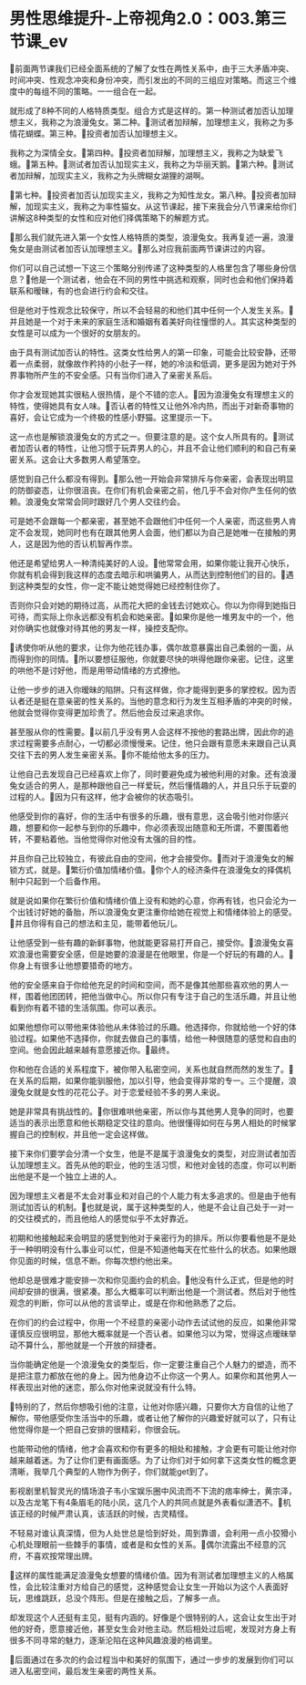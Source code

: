 # 男性思维提升-上帝视角2.0：003.第三节课_ev

🎼前面两节课我们已经全面系统的了解了女性在两性关系中，由于三大矛盾冲突、时间冲突、性观念冲突和身份冲突，而引发出的不同的三组应对策略。而这三个维度中的每组不同的策略。一一组合在一起。

就形成了8种不同的人格特质类型。组合方式是这样的。第一种测试者加否认加理想主义，我称之为浪漫兔女。第二种。🎼测试者加辩解，加理想主义，我称之为多情花蝴蝶。第三种。🎼投资者加否认加理想主义。

我称之为深情全女。🎼第四种。🎼投资者加辩解，加理想主义，我称之为缺爱飞蛾。🎼第五种。🎼测试者加否认加现实主义，我称之为华丽天鹅。🎼第六种。🎼测试者加辩解，加现实主义，我称之为头牌糊女湖狸的湖啊。

🎼第七种。🎼投资者加否认加现实主义，我称之为知性龙女。第八种。🎼投资者加辩解，加现实主义，我称之为率性猫女。从这节课起，接下来我会分八节课来给你们讲解这8种类型的女性和应对他们择偶策略下的解题方式。

🎼那么我们就先进入第一个女性人格特质的类型，浪漫兔女。我再复述一遍，浪漫兔女是由测试者加否认加理想主义。🎼那么对应我前面两节课讲过的内容。

你们可以自己试想一下这三个策略分别传递了这种类型的人格里包含了哪些身份信息？🎼他是一个测试者，他会在不同的男性中挑选和观察，同时也会和他们保持着联系和暧昧，有的也会进行约会和交往。

但是他对于性观念比较保守，所以不会轻易的和他们其中任何一个人发生关系。🎼并且她是一个对于未来的家庭生活和婚姻有着美好向往憧憬的人。其实这种类型的女性是可以成为一个很好的女朋友的。

由于具有测试加否认的特性。这类女性给男人的第一印象，可能会比较安静，还带着一点柔弱，就像故作矜持的小肚子一样，她的冷淡和低调，更多是因为她对于外界事物所产生的不安全感。只有当你们进入了亲密关系后。

你才会发现她其实很粘人很热情，是个不错的恋人。🎼因为浪漫兔女有理想主义的特性，使得她具有女人味。🎼否认者的特性又让他外冷内热，而出于对新奇事物的喜好，会让它成为一个终极的性感小野猫。这里提示一下。

这一点也是解锁浪漫兔女的方式之一。但要注意的是。这个女人所具有的。🎼测试者加否认者的特性，让他习惯于玩弄男人的心，并且不会让他们顺利的和自己有亲密关系。这会让大多数男人希望落空。

感觉到自己什么都没有得到。🎼那么他一开始会非常排斥与你亲密，会表现出明显的防御姿态，让你很沮丧。在你们有机会亲密之前，他几乎不会对你产生任何的依赖。浪漫兔女常常会同时跟好几个男人交往约会。

可是她不会跟每一个都亲密，甚至她不会跟他们中任何一个人亲密，而这些男人肯定不会发现，她同时也有在跟其他男人会面，他们都以为自己是她唯一在接触的男人，这是因为他的否认机智再作祟。

他还是希望给男人一种清纯美好的人设。🎼他常常会用，如果你能让我开心快乐，你就有机会得到我这样的态度去暗示和哄骗男人，从而达到控制他们的目的。🎼遇到这种类型的女性，你一定不能让她觉得她已经控制住你了。

否则你只会对她的期待过高，从而花大把的金钱去讨她欢心。你以为你得到她指日可待，而实际上你永远都没有机会和她亲密。🎼如果你是他一堆男友中的一个，他对你确实也就像对待其他的男友一样，操控支配你。

🎼诱使你听从他的要求，让你为他花钱办事，偶尔故意暴露出自己柔弱的一面，从而得到你的同情。🎼所以要想征服他，你就要尽快的哄得他跟你亲密。记住，这里的哄他不是讨好他，而是用带动情绪的方式撩他。

让他一步步的进入你暧昧的陷阱。只有这样做，你才能得到更多的掌控权。因为否认者还是挺在意亲密的性关系的。当他的意念和行为发生互相矛盾的冲突的时候，他就会觉得你变得更加珍贵了。然后他会反过来追求你。

甚至服从你的性需要。🎼以前几乎没有男人会这样不按他的套路出牌，因此你的追求过程需要多点耐心，一切都必须慢慢来。记住，他只会跟有意愿未来跟自己认真交往下去的男人发生亲密关系。🎼你不能给他太多的压力。

让他自己去发现自己已经喜欢上你了，同时要避免成为被他利用的对象。还有浪漫兔女适合的男人，是那种跟他自己一样爱玩，然后懂情趣的人，并且只乐于玩耍的过程的人。🎼因为只有这样，他才会被你的状态吸引。

他感受到你的喜好，你的生活中有很多的乐趣，很有意思，这会吸引他对你感兴趣，想要和你一起参与到你的乐趣中，你必须表现出随意和无所谓，不要围着他转，不要粘着他。当他觉得你对他没有太强的目的性。

并且你自己比较独立，有彼此自由的空间，他才会接受你。🎼而对于浪漫兔女的解锁方式，就是。🎼繁衍价值加情绪价值。🎼你个人的经济条件在浪漫兔女的择偶机制中只起到一个后备作用。

就是说如果你在繁衍价值和情绪价值上没有和她的心意，你再有钱，也只会沦为一个出钱讨好她的备胎，所以浪漫兔女更注重你给她在视觉上和情绪体验上的感受。🎼并且你得有自己的想法和主见，能带着他玩儿。

让他感受到一些有趣的新鲜事物，他就能更容易打开自己，接受你。🎼浪漫兔女喜欢浪漫也需要安全感，但是她要的浪漫是在他眼里，你是一个好玩的有趣的人。🎼你身上有很多让他想要猎奇的地方。

他的安全感来自于你给他充足的时间和空间，而不是像其他那些喜欢他的男人一样，围着他团团转，把他当做中心。所以你只有专注于自己的生活乐趣，并且让他看到你有着不错的生活氛围。你可以表示。

如果他想你可以带他来体验他从未体验过的乐趣。他选择你，你就给他一个好的体验过程。如果他不选择你，你就去做自己的事情，给他一种很随意的感觉和自由的空间。他会因此越来越有意愿接近你。🎼最终。

你和他在合适的关系程度下，被你带入私密空间，关系也就自然而然的发生了。🎼在关系的后期，如果你能驯服他，加以引导，他会变得非常的专一。三个提醒，浪漫兔女就是女性的花花公子。对于恋爱经验不多的男人来说。

她是非常具有挑战性的。🎼你很难哄他亲密，所以你与其他男人竞争的同时，也要适当的表示出愿意和他长期稳定交往的意向。他很懂得如何在与男人相处的时候掌握自己的控制权，并且他一定会这样做。

接下来你们要学会分清一个女生，他是不是属于浪漫兔女的类型，对应测试者加否认加理想主义。首先从他的职业，他的生活习惯，和他对金钱的态度，你可以判断出他是不是一个独立上进的人。

因为理想主义者是不太会对事业和对自己的个人能力有太多追求的。但是由于他有测试加否认的机制。🎼也就是说，属于这种类型的人，他是不会让自己处于一对一的交往模式的，而且他给人的感觉似乎不太好靠近。

初期和他接触起来会明显的感觉到他对于亲密行为的排斥。所以你要看他是不是处于一种明明没有什么事业可以忙，但是不知道他每天在忙些什么的状态。如果他跟你见面的时候，信息不断。你每次想约他出来。

他却总是很难才能安排一次和你见面约会的机会。🎼他没有什么正式，但是他的时间却安排的很满，很紧凑。那么大概率可以判断出他是一个测试者。然后对于他性观念的判断，你可以从他的言谈举止，或是在你和他熟悉了之后。

在你们的约会过程中，你用一个不经意的亲密小动作去试试他的反应，如果他非常谨慎反应很明显，那他大概率就是一个否认者。如果他习以为常，觉得这点暧昧举动不算什么，那他就是一个开放的辩捷者。

当你能确定他是一个浪漫兔女的类型后，你一定要注重自己个人魅力的塑造，而不是把注意力都放在他的身上。因为他身边不止你这一个男人。如果你和其他男人一样表现出对他的迷恋，那么你对他来说就没有什么特。

🎼特别的了，然后你想吸引他的注意，让他对你感兴趣，只要你大方自信的让他了解你，带他感受你生活当中的乐趣，或者让他了解你的兴趣爱好就可以了，只有让他觉得你是一个把自己安排的很精彩，你很会玩。

也能带动他的情绪，他才会喜欢和你有更多的相处和接触，才会更有可能让他对你越来越着迷。为了让你们更有画面感。为了让你们对于如何拿下这类女性的概念更清晰，我举几个典型的人物作为例子，你们就能get到了。

影视剧里机智灵光的情场浪子韦小宝娱乐圈中风流而不下流的痞率绅士，黄宗泽，以及古龙笔下有4条眉毛的陆小凤，这几个人的共同点就是外表看似潇洒不。🎼机该正经的时候严肃认真，该活跃的时候，古灵精怪。

不轻易对谁认真深情，但为人处世总是恰到好处，周到靠谱，会利用一点小狡猾小心机处理眼前一些棘手的事情，或者是和女性的关系。🎼偶尔流露出不经意的沉府，不喜欢按常理出牌。

🎼这样的属性能满足浪漫兔女想要的情绪价值。因为有测试者加理想主义的人格属性，会比较注重对方给自己的感觉，这种感觉会让女生一开始以为这个人表面好玩，思维跳跃，总没个阵形。但是在接触之后，了解多一点。

却发现这个人还挺有主见，挺有内涵的。好像是个很特别的人，这会让女生出于对他的好奇，愿意接近他，甚至女生会对他主动。然后相处过后呢，发现对方身上有很多不同寻常的魅力，逐渐沦陷在这种风趣浪漫的格调里。

🎼后面通过在多次的约会过程当中和美好的氛围下，通过一步步的发展到你们可以进入私密空间，最后发生亲密的两性关系。

